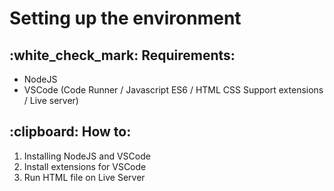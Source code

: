 <h1> Setting up the environment </h1>
<h2> :white_check_mark: Requirements: </h2>
  <ul>
    <li>NodeJS</li>
    <li>VSCode (Code Runner / Javascript ES6 / HTML CSS Support extensions / Live server) </li>
  </ul>
<h2>:clipboard: How to: </h2>
<ol>
  <li> Installing NodeJS and VSCode </li>
  <li> Install extensions for VSCode </li>
  <li> Run HTML file on Live Server </li>
</ol>
  
